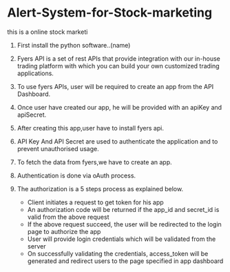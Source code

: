 # Alert-System-for-Stock-marketing
this is a online stock marketi
1.  First install the python software..(name)
2.  Fyers API is a set of rest APIs that provide integration with our in-house trading platform with which you can build your own customized trading applications.
3.  To use fyers APIs, user will be required to create an app from the API Dashboard.
4.  Once user have created our app, he will be provided with an apiKey and apiSecret.
5.	After creating this app,user have to install fyers api.
6.  API Key And API Secret are used to authenticate the application and to prevent unauthorised usage.
7.  To fetch the data from fyers,we have to create an app.
8.  Authentication is done via oAuth process.
9.	The authorization is a 5 steps process as explained below.

       + Client initiates a request to get token for his app
       + An authorization code will be returned if the app_id and secret_id is valid from the above request
       + If the above request succeed, the user will be redirected to the login page to authorize the app
       + User will provide login credentials which will be validated from the server
       + On successfully validating the credentials, access_token will be generated and redirect users to the page specified in app dashboard
	
